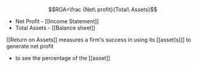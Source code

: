 $$ROA=\frac {Net\ profit}{Total\ Assets}$$
- Net Profit - [[Income Statement]]
- Total Assets - [[Balance sheet]]

[[Return on Assets]] measures a firm's success in using its [[asset(s)]] to generate net profit
- to see the percentage of the [[asset]]